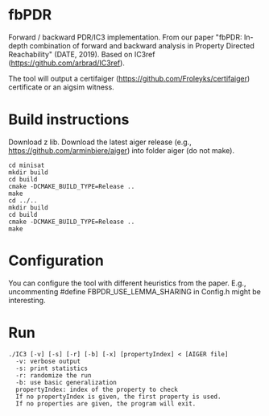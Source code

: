 # fbPDR

Forward / backward PDR/IC3 implementation. From our paper "fbPDR: In-depth combination of forward and backward analysis in Property Directed Reachability" (DATE, 2019).
Based on IC3ref (https://github.com/arbrad/IC3ref).

The tool will output a certifaiger (https://github.com/Froleyks/certifaiger)  certificate or an aigsim witness.

# Build instructions

Download z lib.
Download the latest aiger release (e.g., https://github.com/arminbiere/aiger)
into folder aiger (do not make).

    cd minisat
    mkdir build
    cd build
    cmake -DCMAKE_BUILD_TYPE=Release ..  
    make
    cd ../..
    mkdir build
    cd build
    cmake -DCMAKE_BUILD_TYPE=Release ..  
    make

# Configuration

You can configure the tool with different heuristics from the paper.
E.g., uncommenting #define FBPDR_USE_LEMMA_SHARING in Config.h might be interesting.

# Run 

    ./IC3 [-v] [-s] [-r] [-b] [-x] [propertyIndex] < [AIGER file]
      -v: verbose output
      -s: print statistics
      -r: randomize the run
      -b: use basic generalization
      propertyIndex: index of the property to check
      If no propertyIndex is given, the first property is used.
      If no properties are given, the program will exit.

